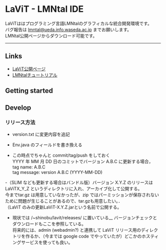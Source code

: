 
LaViT - LMNtal IDE
===============================

LaViTははプログラミング言語LMNtalのグラフィカルな統合開発環境です。  
バグ報告は lmntal@ueda.info.waseda.ac.jp までお願いします。  
LMNtal公開ページからダウンロード可能です。  

---

## Links
- [LaViT公開ページ](http://www.ueda.info.waseda.ac.jp/lmntal/lavit/ "LaViT")
- [LMNtalチュートリアル](http://www.ueda.info.waseda.ac.jp/lmntal/lavit/index.php?LMNtal%E3%83%81%E3%83%A5%E3%83%BC%E3%83%88%E3%83%AA%E3%82%A2%E3%83%AB "LMNtalチュートリアル")

## Getting started

## Develop

### リリース方法
- version.txt に変更内容を追記

- Env.java のフィールドを書き換える

- この時点でちゃんと commit/tag/push をしておく  
YYYY 年 MM 月 DD 日のコミットでバージョン A.B.C に更新する場合，  
tag name: A.B.C  
tag message: version A.B.C (YYYY-MM-DD)  

-（SLIM なども更新する場合はバンドル版）バージョン X.Y.Z のリリースはLaViTX_Y_Z というディレクトリに入れ、アーカイブ化して公開する。  
今までtar.gz は用意していなかったが、zip ではパーミッションが保存されないために問題が生じることがあるので、tar.gzも用意したい。．  
（LaViT のみの更新LaViT-X.Y.Z.jarという名前で公開する。  

- 現状では /~shinobu/lavit/releases/ に置いている__
バージョンチェックとダウンロードもここを参照している。  
将来的には、admin (webadmin?) と連携して LaViT リリース用のディレクトリを作るか、（今までは google code でやっていたが）どこかのホスティングサービスを使っても良い。  



